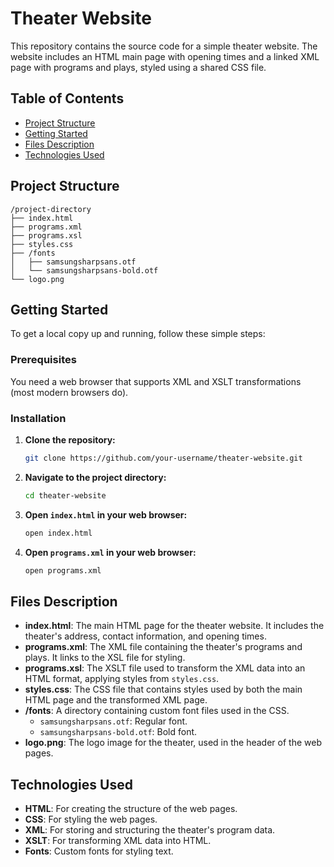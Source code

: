 # Theater Website

This repository contains the source code for a simple theater website. The website includes an HTML main page with opening times and a linked XML page with programs and plays, styled using a shared CSS file.

## Table of Contents

- [Project Structure](#project-structure)
- [Getting Started](#getting-started)
- [Files Description](#files-description)
- [Technologies Used](#technologies-used)

## Project Structure

```
/project-directory
├── index.html
├── programs.xml
├── programs.xsl
├── styles.css
├── /fonts
│   ├── samsungsharpsans.otf
│   └── samsungsharpsans-bold.otf
└── logo.png
```

## Getting Started

To get a local copy up and running, follow these simple steps:

### Prerequisites

You need a web browser that supports XML and XSLT transformations (most modern browsers do).

### Installation

1. **Clone the repository:**

   ```sh
   git clone https://github.com/your-username/theater-website.git
   ```

2. **Navigate to the project directory:**

   ```sh
   cd theater-website
   ```

3. **Open `index.html` in your web browser:**

   ```sh
   open index.html
   ```

4. **Open `programs.xml` in your web browser:**

   ```sh
   open programs.xml
   ```

## Files Description

- **index.html**: The main HTML page for the theater website. It includes the theater's address, contact information, and opening times.
- **programs.xml**: The XML file containing the theater's programs and plays. It links to the XSL file for styling.
- **programs.xsl**: The XSLT file used to transform the XML data into an HTML format, applying styles from `styles.css`.
- **styles.css**: The CSS file that contains styles used by both the main HTML page and the transformed XML page.
- **/fonts**: A directory containing custom font files used in the CSS.
  - `samsungsharpsans.otf`: Regular font.
  - `samsungsharpsans-bold.otf`: Bold font.
- **logo.png**: The logo image for the theater, used in the header of the web pages.

## Technologies Used

- **HTML**: For creating the structure of the web pages.
- **CSS**: For styling the web pages.
- **XML**: For storing and structuring the theater's program data.
- **XSLT**: For transforming XML data into HTML.
- **Fonts**: Custom fonts for styling text.

